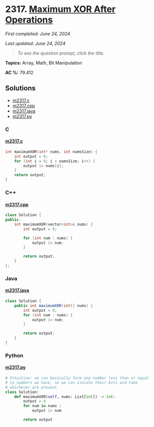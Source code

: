 # 2317. [Maximum XOR After Operations ](<https://leetcode.com/problems/maximum-xor-after-operations>)

*First completed: June 24, 2024*

*Last updated: June 24, 2024*


> *To see the question prompt, click the title.*

**Topics:** Array, Math, Bit Manipulation

**AC %:** 79.412


## Solutions

- [m2317.c](<../my-submissions/m2317.c>)
- [m2317.cpp](<../my-submissions/m2317.cpp>)
- [m2317.java](<../my-submissions/m2317.java>)
- [m2317.py](<../my-submissions/m2317.py>)
### C
#### [m2317.c](<../my-submissions/m2317.c>)
```C
int maximumXOR(int* nums, int numsSize) {
    int output = 0;
    for (int i = 0; i < numsSize; i++) {
        output |= nums[i];
    }
    return output;
}
```

### C++
#### [m2317.cpp](<../my-submissions/m2317.cpp>)
```C++
class Solution {
public:
    int maximumXOR(vector<int>& nums) {
        int output = 0;

        for (int num : nums) {
            output |= num;
        }

        return output;
    }
};
```

### Java
#### [m2317.java](<../my-submissions/m2317.java>)
```Java
class Solution {
    public int maximumXOR(int[] nums) {
        int output = 0;
        for (int num : nums) {
            output |= num;
        }

        return output;
    }
}
```

### Python
#### [m2317.py](<../my-submissions/m2317.py>)
```Python
# Intuition: we can basically form any number less than or equal
# to numbers we have, so we can isolate their bits and take
# whichever are present
class Solution:
    def maximumXOR(self, nums: List[int]) -> int:
        output = 0
        for num in nums :
            output |= num

        return output
```

